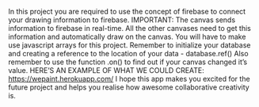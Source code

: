 In this project you are required to use the concept of firebase to connect your
drawing information to firebase.
IMPORTANT: The canvas sends information to firebase in real-time. All the other
canvases need to get this information and automatically draw on the canvas.
You will have to make use javascript arrays for this project.
Remember to initialize your database and creating a reference to the location of
your data - database.ref()
Also remember to use the function .on() to find out if your canvas changed it’s
value.
HERE’S AN EXAMPLE OF WHAT WE COULD CREATE:
https://wepaint.herokuapp.com/
I hope this app makes you excited for the future project and helps you realise how
awesome collaborative creativity is.
